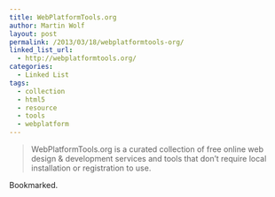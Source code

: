 ```yaml
---
title: WebPlatformTools.org
author: Martin Wolf
layout: post
permalink: /2013/03/18/webplatformtools-org/
linked_list_url:
  - http://webplatformtools.org/
categories:
  - Linked List
tags:
  - collection
  - html5
  - resource
  - tools
  - webplatform
---
```

> WebPlatformTools.org is a curated collection of free online web design & development services and tools that don&#8217;t require local installation or registration to use.

Bookmarked.